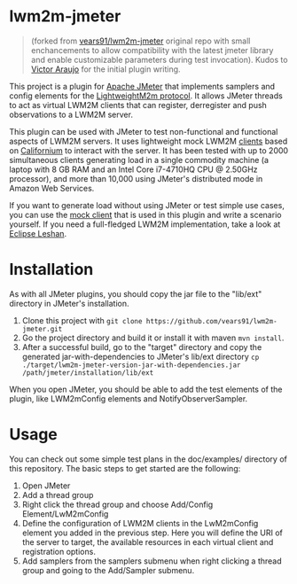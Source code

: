 # lwm2m-jmeter

> (forked from [vears91/lwm2m-jmeter](https://github.com/vears91/lwm2m-jmeter) original repo with small enchancements to allow compatibility with the latest jmeter library and enable customizable parameters during test invocation). Kudos to [Victor Araujo](https://github.com/vears91) for the initial plugin writing.

This project is a plugin for [Apache JMeter](http://jmeter.apache.org/) that implements samplers and config elements for the [LightweightM2m protocol](http://openmobilealliance.org/iot/lightweight-m2m-lwm2m/). It allows JMeter threads to act as virtual LWM2M clients that can register, derregister and push observations to a LWM2M server.

This plugin can be used with JMeter to test non-functional and functional aspects of LWM2M servers. It uses lightweight mock LWM2M [clients](https://github.com/vears91/simplelwm2m) based on [Californium](https://github.com/eclipse/californium) to interact with the server. It has been tested with up to 2000 simultaneous clients generating load in a single commodity machine (a laptop with 8 GB RAM and an Intel Core i7-4710HQ CPU @ 2.50GHz processor), and more than 10,000 using JMeter's distributed mode in Amazon Web Services.

If you want to generate load without using JMeter or test simple use cases, you can use the [mock client](https://github.com/vears91/simplelwm2m) that is used in this plugin and write a scenario yourself. If you need a full-fledged LWM2M implementation, take a look at [Eclipse Leshan](https://github.com/eclipse/leshan).

# Installation

As with all JMeter plugins, you should copy the jar file to the "lib/ext" directory in JMeter's installation.

1. Clone this project with `git clone https://github.com/vears91/lwm2m-jmeter.git`
2. Go the project directory and build it or install it with maven `mvn install`.
3. After a successful build, go to the "target" directory and copy the generated jar-with-dependencies to JMeter's lib/ext directory `cp ./target/lwm2m-jmeter-version-jar-with-dependencies.jar /path/jmeter/installation/lib/ext`

When you open JMeter, you should be able to add the test elements of the plugin, like LWM2mConfig elements and NotifyObserverSampler.

# Usage

You can check out some simple test plans in the doc/examples/ directory of this repository. The basic steps to get started are the following:

1. Open JMeter 
2. Add a thread group
3. Right click the thread group and choose Add/Config Element/LwM2mConfig
4. Define the configuration of LWM2M clients in the LwM2mConfig element you added in the previous step. Here you will define the URI of the server to target, the available resources in each virtual client and registration options.
5. Add samplers from the samplers submenu when right clicking a thread group and going to the Add/Sampler submenu.

